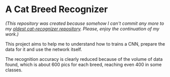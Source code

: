 # A Cat Breed Recognizer

_(This repository was created because somehow I can't commit any more to my [oldest cat-recognizer repository](https://github.com/FelixPcll/cat-recognizer "Link to old repository"). Please, enjoy the continuation of my work.)_

This project aims to help me to understand how to trains a CNN, prepare the data for it and use the network itself.

The recognition accuracy is clearly reduced because of the volume of data found, which is about 600 pics for each breed, reaching even 400 in some classes.